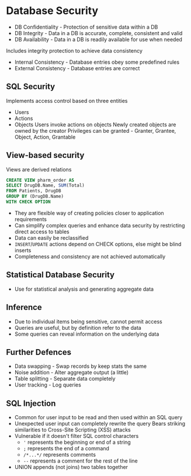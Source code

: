 # Database Security
- DB Confidentiality - Protection of sensitive data within a DB
- DB Integrity - Data in a DB is accurate, complete, consistent and valid
- DB Availability - Data in a DB is readily available for use when needed

Includes integrity protection to achieve data consistency 
- Internal Consistency - Database entries obey some predefined rules
- External Consistency - Database entries are correct

## SQL Security
Implements access control based on three entities
- Users
- Actions
- Objects
Users invoke actions on objects
Newly created objects are owned by the creator 
Privileges can be granted - Granter, Grantee, Object, Action, Grantable

## View-based security
Views are derived relations
```sql
CREATE VIEW pharm_order AS
SELECT DrugDB.Name, SUM(Total)
FROM Patients, DrugDB
GROUP BY (DrugDB.Name)
WITH CHECK OPTION
```
- They are flexible way of creating policies closer to application requirements
- Can simplify complex queries and enhance data security by restricting direct access to tables
- Data can easily be reclassified
- `INSERT`/`UPDATE` actions depend on CHECK options, else might be blind inserts
- Completeness and consistency are not achieved automatically

## Statistical Database Security
- Use for statistical analysis and generating aggregate data

## Inference
- Due to individual items being sensitive, cannot permit access
- Queries are useful, but by definition refer to the data
- Some queries can reveal information on the underlying data

## Further Defences
- Data swapping - Swap records by keep stats the same
- Noise addition - Alter aggregate output (a little)
- Table splitting - Separate data completely
- User tracking - Log queries

## SQL Injection
- Common for user input to be read and then used within an SQL query
- Unexpected user input can completely rewrite the query
  Bears striking similarities to Cross-Site Scripting (XSS) attacks
- Vulnerable if it doesn't filter SQL control characters
	- `'` represents the beginning or end of a string
	- `;` represents the end of a command
	- `/*...*/` represents comments
	- `--` represents a comment for the rest of the line
- UNION appends (not joins) two tables together